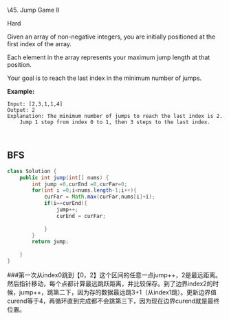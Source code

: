 \45. Jump Game II

Hard

Given an array of non-negative integers, you are initially positioned at the first index of the array.

Each element in the array represents your maximum jump length at that position.

Your goal is to reach the last index in the minimum number of jumps.

**Example:**

```
Input: [2,3,1,1,4]
Output: 2
Explanation: The minimum number of jumps to reach the last index is 2.
    Jump 1 step from index 0 to 1, then 3 steps to the last index.
    
    
```

## BFS

~~~java
class Solution {
    public int jump(int[] nums) {
        int jump =0,curEnd =0,curFar=0;
        for(int i =0;i<nums.length-1;i++){
            curFar = Math.max(curFar,nums[i]+i);
            if(i==curEnd){
                jump++;
                curEnd = curFar;
                
            }
        }
        return jump;
        
    }
}
~~~

###第一次从index0跳到【0，2】这个区间的任意一点jump++，2是最远距离。然后指针移动，每个点都计算最远跳跃距离，并比较保存。到了边界index2的时候，jump++，跳第二下，因为存的数据最远跳3+1（从index1跳）。更新边界值curend等于4，再循环直到完成都不会跳第三下，因为现在边界curend就是最终位置。